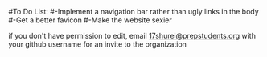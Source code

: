 #To Do List:
#-Implement a navigation bar rather than ugly <a> links in the body
#-Get a better favicon
#-Make the website sexier

if you don't have permission to edit, email 17shurei@prepstudents.org with your github username for an invite to the organization
